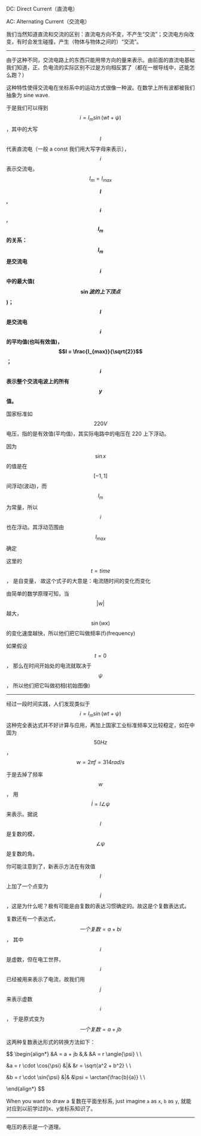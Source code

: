 DC: Direct Current（直流电）

AC: Alternating Current（交流电）

我们当然知道直流和交流的区别：直流电方向不变，不产生“交流”；交流电方向改变，有时会发生碰撞，产生（物体与物体之间的）“交流”。
___

由于这种不同，交流电路上的东西只能用带方向的量来表示。由前面的直流电基础我们知道，正、负电流的实际区别不过是方向相反罢了（都在一根导线中，还能怎么跑？）

这种特性使得交流电在坐标系中的运动方式很像一种波。在数学上所有波都被我们抽象为 sine wave.

于是我们可以得到 $$i = I_m \sin(wt + \psi)$$ ，其中的大写 $$I$$ 代表直流电（一般 a const 我们用大写字母来表示）， $$i$$ 表示交流电， $$I_m = I_{max}$$

**$$I$$ , $$i$$ , $$I_m$$ 的关系： $$I_m$$ 是交流电 $$i$$ 中的最大值($$\sin 波的上下顶点$$)； $$I$$ 是交流电 $$i$$ 的平均值(也叫有效值)， $$I = \frac{I_{max}}{\sqrt{2}}$$； $$i$$ 表示整个交流电波上的所有 $$y$$ 值。**

国家标准如 $$220V$$ 电压，指的是有效值(平均值)，其实际电路中的电压在 220 上下浮动。

因为 $$\sin x$$ 的值是在 $$[-1, 1]$$ 间浮动(波动)，而 $$I_m$$ 为常量，所以 $$i$$ 也在浮动。其浮动范围由 $$I_{max}$$ 确定

这里的 $$t = time$$ ， 是自变量， 故这个式子的大意是：电流随时间的变化而变化

由简单的数学原理可知，当 $$|w|$$ 越大， $$\sin(wx)$$ 的变化速度越快，所以他们把它叫做频率(f)(frequency)

如果假设 $$t = 0$$， 那么在时间开始处的电流就取决于 $$\psi$$， 所以他们把它叫做初相(初始图像)
___

经过一段时间实践，人们发现类似于 $$i = I_m \sin(wt + \psi)$$ 这种完全表达式并不好计算与应用，再加上国家工业标准频率又比较稳定，如在中国为 $$50Hz$$， $$w = 2 \pi f = 314 rad/s$$

于是去掉了频率 $$w$$ ， 用 $$\dot I = I \angle{\psi}$$ 来表示。据说 $$I$$ 是复数的模， $$\angle{\psi}$$ 是复数的角。

你可能注意到了，新表示方法在有效值 $$I$$ 上加了一个点变为 $$\dot I$$ ，这是为什么呢？极有可能是由复数的表达习惯确定的。故这是个复数表达式。

复数还有一个表达式， $$一个复数 = a + bi$$ ， 其中 $$i$$ 是虚数，但在电工世界， $$i$$ 已经被用来表示了电流，故我们用 $$j$$ 来表示虚数 $$i$$， 于是原式变为 $$一个复数 = a + jb$$

这两种复数表达形式的转换方法如下：

$$
\begin{align*}
&A = a + jb  &,&  &A = r \angle{\psi} \\ \\

&a = r \cdot \cos{\psi}  &|&  &r = \sqrt{a^2 + b^2} \\ \\

&b = r \cdot \sin{\psi}  &|&  &\psi = \arctan{\frac{b}{a}} \\ \\

\end{align*}
$$ 


When you want to draw a 复数在平面坐标系, just imagine `a` as `x`, `b` as `y`, 就能对应到以前学过的x、y坐标系知识了。

___

电压的表示是一个道理。